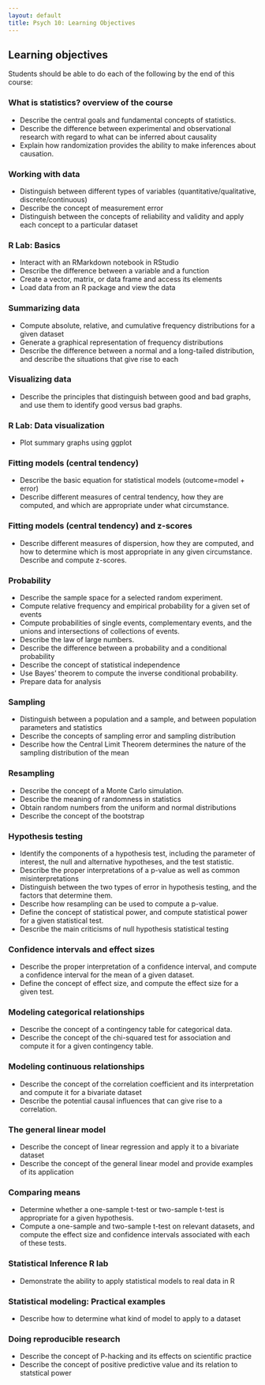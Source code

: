 ```yaml
---
layout: default
title: Psych 10: Learning Objectives
---
```

## Learning objectives

Students should be able to do each of the following by the end of this course:


### What is statistics? overview of the course
* Describe the central goals and fundamental concepts of statistics.
* Describe the difference between experimental and observational research with regard to what can be inferred about causality
* Explain how randomization provides the ability to make inferences about causation.

### Working with data
* Distinguish between different types of variables (quantitative/qualitative, discrete/continuous)
* Describe the concept of measurement error
* Distinguish between the concepts of reliability and validity and apply each concept to a particular dataset

### R Lab: Basics
* Interact with an RMarkdown notebook in RStudio
* Describe the difference between a variable and a function
* Create a vector, matrix, or data frame and access its elements
* Load data from an R package and view the data

### Summarizing data
* Compute absolute, relative, and cumulative frequency distributions for a given dataset
* Generate a graphical representation of frequency distributions
* Describe the difference between a normal and a long-tailed distribution, and describe the situations that give rise to each

### Visualizing data
* Describe the principles that distinguish between good and bad graphs, and use them to identify good versus bad graphs.

### R Lab: Data visualization
* Plot summary graphs using ggplot

### Fitting models (central tendency)
* Describe the basic equation for statistical models (outcome=model + error)
* Describe different measures of central tendency, how they are computed, and which are appropriate under what circumstance.

### Fitting models (central tendency) and z-scores
* Describe different measures of dispersion, how they are computed, and how to determine which is most appropriate in any given circumstance. Describe and compute z-scores.

### Probability
* Describe the sample space for a selected random experiment.
* Compute relative frequency and empirical probability for a given set of events
* Compute probabilities of single events, complementary events, and the unions and intersections of collections of events.
* Describe the law of large numbers.
* Describe the difference between a probability and a conditional probability
* Describe the concept of statistical independence
* Use Bayes’ theorem to compute the inverse conditional probability.
* Prepare data for analysis

### Sampling
* Distinguish between a population and a sample, and between population parameters and statistics
* Describe the concepts of sampling error and sampling distribution
* Describe how the Central Limit Theorem determines the nature of the sampling distribution of the mean

### Resampling
* Describe the concept of a Monte Carlo simulation.
* Describe the meaning of randomness in statistics
* Obtain random numbers from the uniform and normal distributions
* Describe the concept of the bootstrap

### Hypothesis testing
* Identify the components of a hypothesis test, including the parameter of interest, the null and alternative hypotheses, and the test statistic.
* Describe the proper interpretations of a p-value as well as common misinterpretations
* Distinguish between the two types of error in hypothesis testing, and the factors that determine them.
* Describe how resampling can be used to compute a p-value.
* Define the concept of statistical power, and compute statistical power for a given statistical test.
* Describe the main criticisms of null hypothesis statistical testing

### Confidence intervals and effect sizes
* Describe the proper interpretation of a confidence interval, and compute a confidence interval for the mean of a given dataset.
* Define the concept of effect size, and compute the effect size for a given test.

### Modeling categorical relationships
* Describe the concept of a contingency table for categorical data.
* Describe the concept of the chi-squared test for association and compute it for a given contingency table.

### Modeling continuous relationships
* Describe the concept of the correlation coefficient and its interpretation and compute it for a bivariate dataset
* Describe the potential causal influences that can give rise to a correlation.

### The general linear model
* Describe the concept of linear regression and apply it to a bivariate dataset
* Describe the concept of the general linear model and provide examples of its application

### Comparing means
* Determine whether a one-sample t-test or two-sample t-test is appropriate for a given hypothesis.
* Compute a one-sample and two-sample t-test on relevant datasets, and compute the effect size and confidence intervals associated with each of these tests.

### Statistical Inference R lab
* Demonstrate the ability to apply statistical models to real data in R

### Statistical modeling: Practical examples
* Describe how to determine what kind of model to apply to a dataset

### Doing reproducible research
* Describe the concept of P-hacking and its effects on scientific practice
* Describe the concept of positive predictive value and its relation to statstical power
